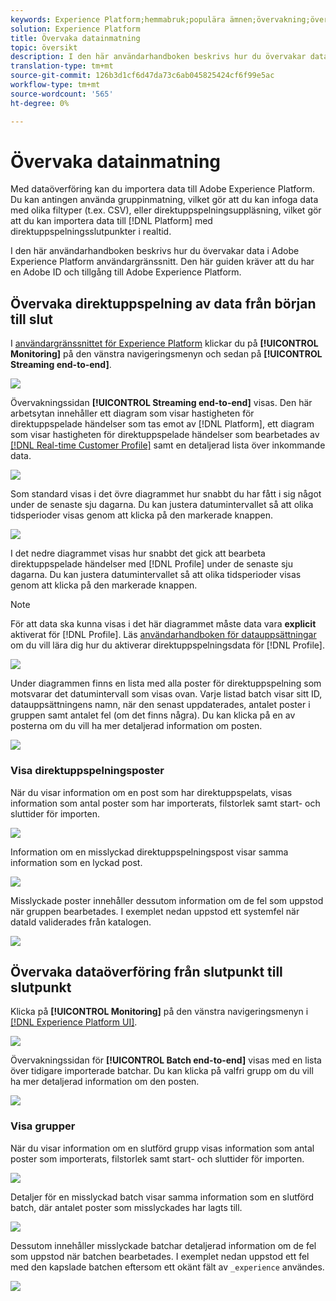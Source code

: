 ```yaml
---
keywords: Experience Platform;hemmabruk;populära ämnen;övervakning;övervaka;dataflöden;övervaka inmatning;dataöverföring;visa poster;visa batchar;
solution: Experience Platform
title: Övervaka datainmatning
topic: översikt
description: I den här användarhandboken beskrivs hur du övervakar data i Adobe Experience Platform användargränssnitt. Den här guiden kräver att du har en Adobe ID och tillgång till Adobe Experience Platform.
translation-type: tm+mt
source-git-commit: 126b3d1cf6d47da73c6ab045825424cf6f99e5ac
workflow-type: tm+mt
source-wordcount: '565'
ht-degree: 0%

---
```



# Övervaka datainmatning

Med dataöverföring kan du importera data till Adobe Experience Platform. Du kan antingen använda gruppinmatning, vilket gör att du kan infoga data med olika filtyper (t.ex. CSV), eller direktuppspelningsuppläsning, vilket gör att du kan importera data till [!DNL Platform] med direktuppspelningsslutpunkter i realtid.

I den här användarhandboken beskrivs hur du övervakar data i Adobe Experience Platform användargränssnitt. Den här guiden kräver att du har en Adobe ID och tillgång till Adobe Experience Platform.

## Övervaka direktuppspelning av data från början till slut

I [användargränssnittet för Experience Platform](https://platform.adobe.com) klickar du på **[!UICONTROL Monitoring]** på den vänstra navigeringsmenyn och sedan på **[!UICONTROL Streaming end-to-end]**.

![](../images/quality/monitor-data-flows/click-streaming-end-to-end.png)

Övervakningssidan **[!UICONTROL Streaming end-to-end]** visas. Den här arbetsytan innehåller ett diagram som visar hastigheten för direktuppspelade händelser som tas emot av [!DNL Platform], ett diagram som visar hastigheten för direktuppspelade händelser som bearbetades av [[!DNL Real-time Customer Profile]](../../profile/home.md) samt en detaljerad lista över inkommande data.

![](../images/quality/monitor-data-flows/list-streams.png)

Som standard visas i det övre diagrammet hur snabbt du har fått i sig något under de senaste sju dagarna. Du kan justera datumintervallet så att olika tidsperioder visas genom att klicka på den markerade knappen.

![](../images/quality/monitor-data-flows/list-streams-focus-on-top-graph.png)

I det nedre diagrammet visas hur snabbt det gick att bearbeta direktuppspelade händelser med [!DNL Profile] under de senaste sju dagarna. Du kan justera datumintervallet så att olika tidsperioder visas genom att klicka på den markerade knappen.

>[!NOTE]
>
>För att data ska kunna visas i det här diagrammet måste data vara **explicit** aktiverat för [!DNL Profile]. Läs [användarhandboken för datauppsättningar](../../catalog/datasets/user-guide.md#enable-a-dataset-for-real-time-customer-profile) om du vill lära dig hur du aktiverar direktuppspelningsdata för [!DNL Profile].

![](../images/quality/monitor-data-flows/list-streams-focus-on-bottom-graph.png)

Under diagrammen finns en lista med alla poster för direktuppspelning som motsvarar det datumintervall som visas ovan. Varje listad batch visar sitt ID, datauppsättningens namn, när den senast uppdaterades, antalet poster i gruppen samt antalet fel (om det finns några). Du kan klicka på en av posterna om du vill ha mer detaljerad information om posten.

![](../images/quality/monitor-data-flows/list-streams-focus-on-streams.png)

### Visa direktuppspelningsposter

När du visar information om en post som har direktuppspelats, visas information som antal poster som har importerats, filstorlek samt start- och sluttider för importen.

![](../images/quality/monitor-data-flows/successful-streaming-record.png)

Information om en misslyckad direktuppspelningspost visar samma information som en lyckad post.

![](../images/quality/monitor-data-flows/failed-batch.png)

Misslyckade poster innehåller dessutom information om de fel som uppstod när gruppen bearbetades. I exemplet nedan uppstod ett systemfel när dataId validerades från katalogen.

![](../images/quality/monitor-data-flows/failed-batch-details.png)

## Övervaka dataöverföring från slutpunkt till slutpunkt

Klicka på **[!UICONTROL Monitoring]** på den vänstra navigeringsmenyn i [[!DNL Experience Platform UI]](https://platform.adobe.com).

![](../images/quality/monitor-data-flows/click-monitoring.png)

Övervakningssidan för **[!UICONTROL Batch end-to-end]** visas med en lista över tidigare importerade batchar. Du kan klicka på valfri grupp om du vill ha mer detaljerad information om den posten.

![](../images/quality/monitor-data-flows/list-batches.png)

### Visa grupper

När du visar information om en slutförd grupp visas information som antal poster som importerats, filstorlek samt start- och sluttider för importen.

![](../images/quality/monitor-data-flows/successful-batch.png)

Detaljer för en misslyckad batch visar samma information som en slutförd batch, där antalet poster som misslyckades har lagts till.

![](../images/quality/monitor-data-flows/failed-streaming-record.png)

Dessutom innehåller misslyckade batchar detaljerad information om de fel som uppstod när batchen bearbetades. I exemplet nedan uppstod ett fel med den kapslade batchen eftersom ett okänt fält av `_experience` användes.

![](../images/quality/monitor-data-flows/failed-streaming-record-details.png)